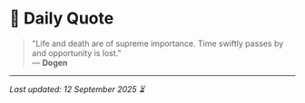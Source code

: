 # 📜 Daily Quote

> "Life and death are of supreme importance. Time swiftly passes by and opportunity is lost."  
> — **Dogen**

---

_Last updated: 12 September 2025 ⏳_
